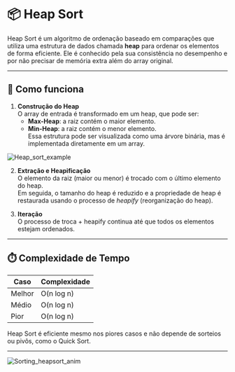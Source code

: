 # 📦 Heap Sort

Heap Sort é um algoritmo de ordenação baseado em comparações que utiliza uma estrutura de dados chamada **heap** para ordenar os elementos de forma eficiente. Ele é conhecido pela sua consistência no desempenho e por não precisar de memória extra além do array original.

---

## 🔧 Como funciona

1. **Construção do Heap**  
   O array de entrada é transformado em um heap, que pode ser:
   - **Max-Heap**: a raiz contém o maior elemento.
   - **Min-Heap**: a raiz contém o menor elemento.  
   Essa estrutura pode ser visualizada como uma árvore binária, mas é implementada diretamente em um array.

![Heap_sort_example](https://github.com/user-attachments/assets/97c5f633-9427-49b1-b9d0-bac068296da3)


2. **Extração e Heapificação**  
   O elemento da raiz (maior ou menor) é trocado com o último elemento do heap.  
   Em seguida, o tamanho do heap é reduzido e a propriedade de heap é restaurada usando o processo de *heapify* (reorganização do heap).

3. **Iteração**  
   O processo de troca + heapify continua até que todos os elementos estejam ordenados.


---

## ⏱️ Complexidade de Tempo

| Caso       | Complexidade |
|------------|--------------|
| Melhor     | O(n log n)   |
| Médio      | O(n log n)   |
| Pior       | O(n log n)   |

Heap Sort é eficiente mesmo nos piores casos e não depende de sorteios ou pivôs, como o Quick Sort.

---


![Sorting_heapsort_anim](https://github.com/user-attachments/assets/5a6a0f3c-9937-4901-9879-a2016c4470e3)

